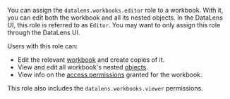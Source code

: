 You can assign the `datalens.workbooks.editor` role to a workbook. With it, you can edit both the workbook and all its nested objects. In the DataLens UI, this role is referred to as `Editor`. You may want to only assign this role through the DataLens UI.

Users with this role can:
* Edit the relevant [workbook](../../../datalens/workbooks-collections/index.md) and create copies of it.
* View and edit all workbook's nested [objects](../../../datalens/concepts/index.md#component-interrelation).
* View info on the [access permissions](../../../iam/concepts/access-control/index.md) granted for the workbook.

This role also includes the `datalens.workbooks.viewer` permissions.
